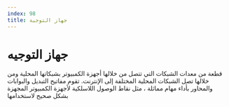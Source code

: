 ```yaml
---
index: 98
title: جهاز التوجية
---
```

# جهاز التوجيه

قطعة من معدات الشبكات التي تتصل من خلالها أجهزة الكمبيوتر بشبكاتها المحلية ومن خلالها تصل الشبكات المحلية المختلفة إلى الإنترنت. تقوم مفاتيح التبديل والبوابات والمحاور بأداء مهام مماثلة ، مثل نقاط الوصول اللاسلكية لأجهزة الكمبيوتر المجهزة بشكل صحيح لاستخدامها